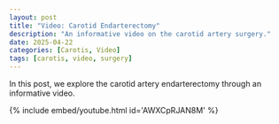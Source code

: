 ```yaml
---
layout: post
title: "Video: Carotid Endarterectomy"
description: "An informative video on the carotid artery surgery."
date: 2025-04-22
categories: [Carotis, Video]
tags: [carotis, video, surgery]
---
```


In this post, we explore the carotid artery endarterectomy through an informative video. 

{% include embed/youtube.html id='AWXCpRJAN8M' %}


